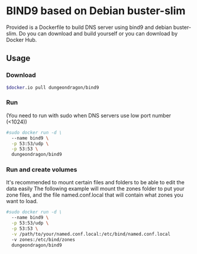 # BIND9 based on Debian buster-slim

Provided is a Dockerfile to build DNS server using bind9 and debian buster-slim.
Do you can download and build yourself or you can download by Docker Hub.

## Usage

### Download

```bash
$docker.io pull dungeondragon/bind9
```

### Run

(You need to run with sudo when DNS servers use low port number (<1024))

```bash
#sudo docker run -d \
  --name bind9 \
  -p 53:53/udp \
  -p 53:53 \
  dungeondragon/bind9
```

### Run and create volumes

It's recommended to mount certain files and folders to be able to edit the data easily
The following example will mount the zones folder to put your zone files, and the file named.conf.local that will contain what zones you want to load.

```bash
#sudo docker run -d \
  --name bind9 \
  -p 53:53/udp \
  -p 53:53 \
  -v /path/to/your/named.conf.local:/etc/bind/named.conf.local
  -v zones:/etc/bind/zones
  dungeondragon/bind9
```

